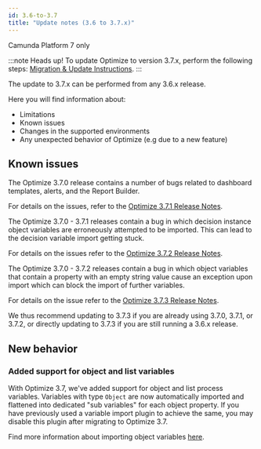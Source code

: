 ```yaml
---
id: 3.6-to-3.7
title: "Update notes (3.6 to 3.7.x)"
---
```


<span class="badge badge--platform">Camunda Platform 7 only</span>

:::note Heads up!
To update Optimize to version 3.7.x, perform the following steps: [Migration & Update Instructions](./instructions.md).
:::

The update to 3.7.x can be performed from any 3.6.x release.

Here you will find information about:

* Limitations
* Known issues
* Changes in the supported environments
* Any unexpected behavior of Optimize (e.g due to a new feature)

## Known issues

The Optimize 3.7.0 release contains a number of bugs related to dashboard templates, alerts, and the Report Builder.

For details on the issues, refer to the [Optimize 3.7.1 Release Notes](https://jira.camunda.com/secure/ReleaseNote.jspa?projectId=10730&version=17434).

The Optimize 3.7.0 - 3.7.1 releases contain a bug in which decision instance object variables are erroneously attempted to be imported. This can lead to the decision variable import getting stuck.

For details on the issues refer to the [Optimize 3.7.2 Release Notes](https://jira.camunda.com/secure/ReleaseNote.jspa?projectId=10730&version=17441).

The Optimize 3.7.0 - 3.7.2 releases contain a bug in which object variables that contain a property with an empty string value cause an exception upon import which can block the import of further variables.

For details on the issue refer to the [Optimize 3.7.3 Release Notes](https://jira.camunda.com/secure/ReleaseNote.jspa?projectId=10730&version=17452).

We thus recommend updating to 3.7.3 if you are already using 3.7.0, 3.7.1, or 3.7.2, or directly updating to 3.7.3 if you are still running a 3.6.x release.

## New behavior

### Added support for object and list variables

With Optimize 3.7, we've added support for object and list process variables. Variables with type `Object` are now automatically imported and flattened into dedicated "sub variables" for each object property. If you have previously used a variable import plugin to achieve the same, you may disable this plugin after migrating to Optimize 3.7.  

Find more information about importing object variables [here](../../setup/object-variables).

